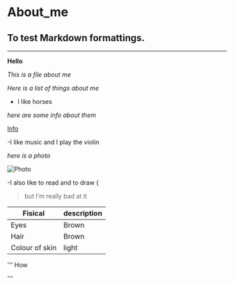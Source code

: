 # About_me

## To test Markdown formattings.  
---
**Hello**

*This is a file about me* 

*Here is a list of things about me*

- I like horses

*here are some info about them*

[Info](https://en.wikipedia.org/wiki/Horse)

-I like music  and I play the violin 

*here is a photo*

![Photo](liga-liepina-horses.jpg)

-I also like to read and to draw (

> but I'm really bad at it

| Fisical | description |
| ----------- | ----------- |
| Eyes | Brown |
| Hair  | Brown |
|Colour of skin| light|

'''
How

'''


